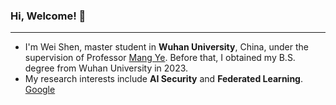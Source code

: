 ### Hi, Welcome! 👋
***
- I'm Wei Shen, master student in **Wuhan University**, China, under the supervision of Professor [Mang Ye](https://scholar.google.com.hk/citations?user=j-HxRy0AAAAJ&hl=zh-CN&oi=ao). Before that, I obtained my B.S. degree from Wuhan University in 2023.
- My research interests include **AI Security** and **Federated Learning**. [Google](https://scholar.google.com.hk/citations?user=fRwq42IAAAAJ&hl=zh-CN)
